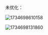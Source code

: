 未优化：

![1734698610158](C:\Users\LWJ\AppData\Roaming\Typora\typora-user-images\1734698610158.png)

![1734698131860](C:\Users\LWJ\AppData\Roaming\Typora\typora-user-images\1734698131860.png)

